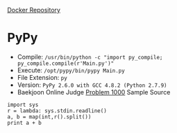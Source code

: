 [Docker Repository](https://registry.hub.docker.com/u/baekjoon/onlinejudge-pypy)

# PyPy 

* Compile: `/usr/bin/python -c "import py_compile; py_compile.compile(r'Main.py')"`
* Execute: `/opt/pypy/bin/pypy Main.py`
* File Extension: `py`
* Version: `PyPy 2.6.0 with GCC 4.8.2 (Python 2.7.9)`
* Baekjoon Online Judge [Problem 1000](https://www.acmicpc.net/problem/1000) Sample Source
````
import sys
r = lambda: sys.stdin.readline()
a, b = map(int,r().split())
print a + b
````


